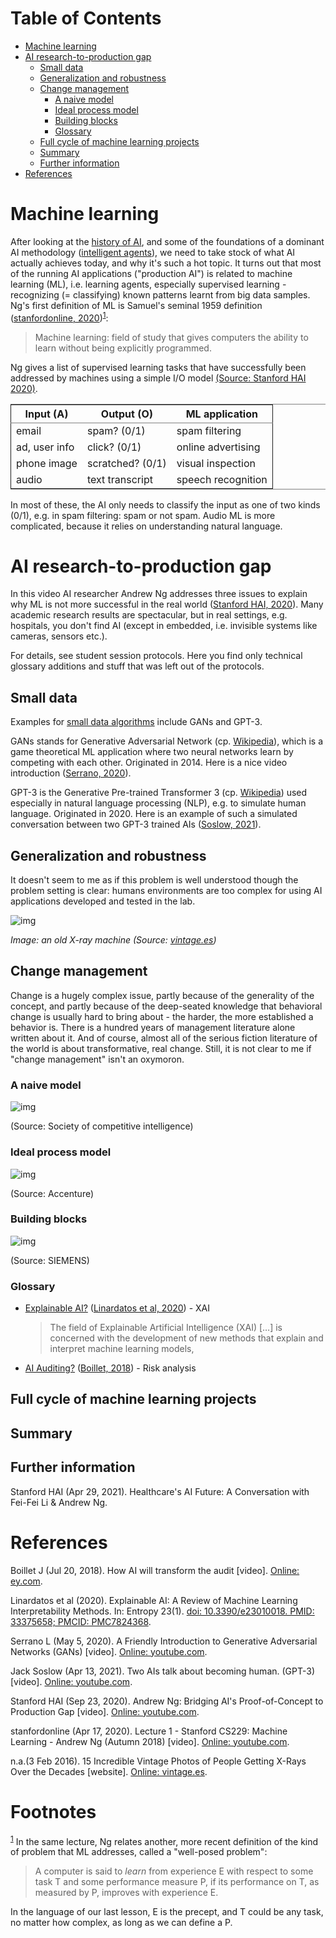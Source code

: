 
# Table of Contents

-   [Machine learning](#org89a1b61)
-   [AI research-to-production gap](#org998f564)
    -   [Small data](#org539dfa5)
    -   [Generalization and robustness](#orgc7bac95)
    -   [Change management](#orgd2157c3)
        -   [A naive model](#org8208e81)
        -   [Ideal process model](#org1414090)
        -   [Building blocks](#org92f117a)
        -   [Glossary](#org35b97db)
    -   [Full cycle of machine learning projects](#org6d81d84)
    -   [Summary](#orgb205fcd)
    -   [Further information](#org15eb36b)
-   [References](#orgef9c99b)



<a id="org89a1b61"></a>

# Machine learning

After looking at the [history of AI](https://github.com/birkenkrahe/ai482/tree/main/4_ai_history), and some of the foundations of a
dominant AI methodology ([intelligent agents](https://github.com/birkenkrahe/ai482/tree/main/5_ai_agents)), we need to take stock
of what AI actually achieves today, and why it's such a hot
topic. It turns out that most of the running AI applications
("production AI") is related to machine learning (ML), i.e. learning
agents, especially supervised learning - recognizing (= classifying)
known patterns learnt from big data samples. Ng's first definition
of ML is Samuel's seminal 1959 definition ([stanfordonline,
2020](#org2486122))<sup><a id="fnr.1" class="footref" href="#fn.1">1</a></sup>:

> Machine learning: field of study that gives computers the ability to
> learn without being explicitly programmed.

Ng gives a list of supervised learning tasks that have successfully
been addressed by machines using a simple I/O model [(Source:
Stanford HAI 2020)](https://youtu.be/tsPuVAMaADY?t=547).

<table border="2" cellspacing="0" cellpadding="6" rules="groups" frame="hsides">


<colgroup>
<col  class="org-left" />

<col  class="org-left" />

<col  class="org-left" />
</colgroup>
<thead>
<tr>
<th scope="col" class="org-left">Input (A)</th>
<th scope="col" class="org-left">Output (O)</th>
<th scope="col" class="org-left">ML application</th>
</tr>
</thead>

<tbody>
<tr>
<td class="org-left">email</td>
<td class="org-left">spam? (0/1)</td>
<td class="org-left">spam filtering</td>
</tr>


<tr>
<td class="org-left">ad, user info</td>
<td class="org-left">click? (0/1)</td>
<td class="org-left">online advertising</td>
</tr>


<tr>
<td class="org-left">phone image</td>
<td class="org-left">scratched? (0/1)</td>
<td class="org-left">visual inspection</td>
</tr>


<tr>
<td class="org-left">audio</td>
<td class="org-left">text transcript</td>
<td class="org-left">speech recognition</td>
</tr>
</tbody>
</table>

In most of these, the AI only needs to classify the input as one of
two kinds (0/1), e.g. in spam filtering: spam or not spam. Audio ML
is more complicated, because it relies on understanding natural
language.


<a id="org998f564"></a>

# AI research-to-production gap

In this video AI researcher Andrew Ng addresses three issues to
explain why ML is not more successful in the real world ([Stanford
HAI, 2020](#orgdff13e6)). Many academic research results are spectacular, but in
real settings, e.g. hospitals, you don't find AI (except in
embedded, i.e. invisible systems like cameras, sensors etc.).

For details, see student session protocols. Here you find only
technical glossary additions and stuff that was left out of the
protocols.


<a id="org539dfa5"></a>

## Small data

Examples for [small data algorithms](https://youtu.be/tsPuVAMaADY?t=1054) include GANs and GPT-3.

GANs stands for Generative Adversarial Network (cp. [Wikipedia](https://en.wikipedia.org/wiki/Generative_adversarial_network)),
which is a game theoretical ML application where two neural
networks learn by competing with each other. Originated
in 2014. Here is a nice video introduction ([Serrano, 2020](#orga853850)).

GPT-3 is the Generative Pre-trained Transformer 3 (cp. [Wikipedia](https://en.wikipedia.org/wiki/GPT-3))
used especially in natural language processing (NLP), e.g. to
simulate human language. Originated in 2020. Here is an example of
such a simulated conversation between two GPT-3 trained AIs
([Soslow, 2021](#orga93b8bf)).


<a id="orgc7bac95"></a>

## Generalization and robustness

It doesn't seem to me as if this problem is well understood though
the problem setting is clear: humans environments are too complex
for using AI applications developed and tested in the lab.

![img](./img/xray.jpg)

*Image: an old X-ray machine (Source: [vintage.es](#org9b6c7e5))*


<a id="orgd2157c3"></a>

## Change management

Change is a hugely complex issue, partly because of the generality
of the concept, and partly because of the deep-seated knowledge
that behavioral change is usually hard to bring about - the harder,
the more established a behavior is. There is a hundred years of
management literature alone written about it. And of course, almost
all of the serious fiction literature of the world is about
transformative, real change. Still, it is not clear to me if
"change management" isn't an oxymoron.


<a id="org8208e81"></a>

### A naive model

![img](./img/naive.png)

(Source: Society of competitive intelligence)


<a id="org1414090"></a>

### Ideal process model

![img](./img/accenture.png)

(Source: Accenture)


<a id="org92f117a"></a>

### Building blocks

![img](./img/siemens.png)

(Source: SIEMENS)


<a id="org35b97db"></a>

### Glossary

-   [Explainable AI?](https://pubmed.ncbi.nlm.nih.gov/33375658/) ([Linardatos et al, 2020](#org8da80cc)) - XAI 
    
    > The field of Explainable Artificial Intelligence (XAI) [&#x2026;] is
    > concerned with the development of new methods that explain and
    > interpret machine learning models,

-   [AI Auditing?](https://www.ey.com/en_gl/assurance/how-artificial-intelligence-will-transform-the-audit) ([Boillet, 2018](#org2b685b6)) - Risk analysis


<a id="org6d81d84"></a>

## Full cycle of machine learning projects


<a id="orgb205fcd"></a>

## Summary


<a id="org15eb36b"></a>

## Further information

Stanford HAI (Apr 29, 2021). Healthcare's AI Future: A Conversation
with Fei-Fei Li & Andrew Ng.


<a id="orgef9c99b"></a>

# References

<a id="org2b685b6"></a> Boillet J (Jul 20, 2018). How AI will transform the
audit [video]. [Online: ey.com](https://www.ey.com/en_gl/assurance/how-artificial-intelligence-will-transform-the-audit).

<a id="org8da80cc"></a> Linardatos et al (2020). Explainable AI: A Review of Machine
Learning Interpretability Methods. In: Entropy 23(1).  [doi:
10.3390/e23010018. PMID: 33375658; PMCID: PMC7824368](https://pubmed.ncbi.nlm.nih.gov/33375658/).

<a id="orga853850"></a> Serrano L (May 5, 2020). A Friendly Introduction to
Generative Adversarial Networks (GANs) [video]. [Online: youtube.com](https://youtu.be/8L11aMN5KY8).

<a id="orga93b8bf"></a> Jack Soslow (Apr 13, 2021). Two AIs talk about becoming
human. (GPT-3) [video]. [Online: youtube.com](https://youtu.be/jz78fSnBG0s).

<a id="orgdff13e6"></a> Stanford HAI (Sep 23, 2020). Andrew Ng: Bridging AI's
Proof-of-Concept to Production Gap [video]. [Online: youtube.com](https://youtu.be/tsPuVAMaADY).

<a id="org2486122"></a> stanfordonline (Apr 17, 2020). Lecture 1 - Stanford CS229:
Machine Learning - Andrew Ng (Autumn 2018) [video]. [Online:
youtube.com](https://youtu.be/jGwO_UgTS7I?t=2180).

<a id="org9b6c7e5"></a> n.a.(3 Feb 2016). 15 Incredible Vintage Photos of People
Getting X-Rays Over the Decades [website]. [Online: vintage.es](https://www.vintag.es/2016/02/incredible-vintage-photos-of-people.html).


# Footnotes

<sup><a id="fn.1" href="#fnr.1">1</a></sup> In the same lecture, Ng relates another, more recent definition
of the kind of problem that ML addresses, called a "well-posed problem":

> A computer is said to *learn* from experience E with respect to some
> task T and some performance measure P, if its performance on T, as
> measured by P, improves with experience E.

In the language of our last lesson, E is the precept, and T could be
any task, no matter how complex, as long as we can define a P.

